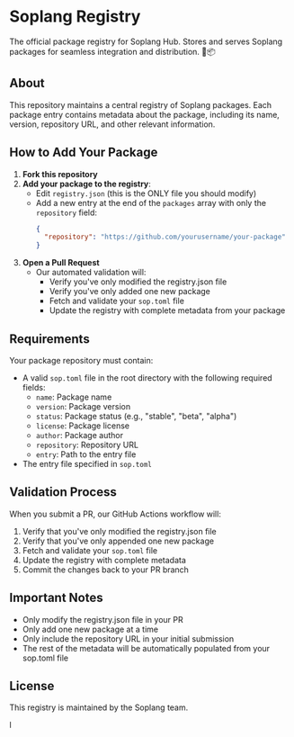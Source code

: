 # Soplang Registry

The official package registry for Soplang Hub. Stores and serves Soplang packages for seamless integration and distribution. 🚀📦

## About

This repository maintains a central registry of Soplang packages. Each package entry contains metadata about the package, including its name, version, repository URL, and other relevant information.

## How to Add Your Package

1. **Fork this repository**
2. **Add your package to the registry**:
   - Edit `registry.json` (this is the ONLY file you should modify)
   - Add a new entry at the end of the `packages` array with only the `repository` field:
     ```json
     {
       "repository": "https://github.com/yourusername/your-package"
     }
     ```
3. **Open a Pull Request**
   - Our automated validation will:
     - Verify you've only modified the registry.json file
     - Verify you've only added one new package
     - Fetch and validate your `sop.toml` file
     - Update the registry with complete metadata from your package

## Requirements

Your package repository must contain:
- A valid `sop.toml` file in the root directory with the following required fields:
  - `name`: Package name
  - `version`: Package version
  - `status`: Package status (e.g., "stable", "beta", "alpha")
  - `license`: Package license
  - `author`: Package author
  - `repository`: Repository URL
  - `entry`: Path to the entry file
- The entry file specified in `sop.toml`

## Validation Process

When you submit a PR, our GitHub Actions workflow will:
1. Verify that you've only modified the registry.json file
2. Verify that you've only appended one new package
3. Fetch and validate your `sop.toml` file
4. Update the registry with complete metadata
5. Commit the changes back to your PR branch

## Important Notes

- Only modify the registry.json file in your PR
- Only add one new package at a time
- Only include the repository URL in your initial submission
- The rest of the metadata will be automatically populated from your sop.toml file

## License

This registry is maintained by the Soplang team. 

l
